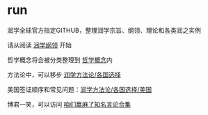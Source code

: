 # run
润学全球官方指定GITHUB，整理润学宗旨、纲领、理论和各类润之实例

请从阅读 [润学纲领](润学纲领.md) 开始

哲学概念将会被分类整理到 [哲学概念](哲学概念)内

方法论中，可以移步 [润学方法论/各国选择](润学方法论/各国选择)

美国签证顺序和常见问题：[润学方法论/各国选择/美国](润学方法论/各国选择/美国)

博君一笑，可以访问 [咱们赢麻了知名言论合集](张维为陈平曹丰泽等知名言论收集)
